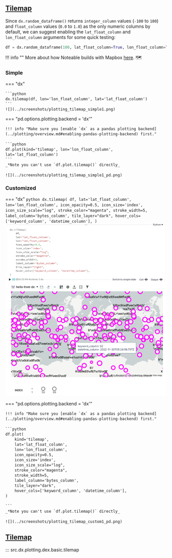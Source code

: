<!-- --8<-- [start:usage] -->
## [Tilemap](../../reference/charts/basic_charts/#src.dx.plotting.dex.basic.tilemap)
Since `dx.random_dataframe()` returns `integer_column` values (`-100` to `100`) and `float_column` values (`0.0` to `1.0`) as the only numeric columns by default, we can suggest enabling the `lat_float_column` and `lon_float_column` arguments for some quick testing:
```python
df = dx.random_dataframe(100, lat_float_column=True, lon_float_column=True)
```

!!! info ""
    More about how Noteable builds with Mapbox [here](https://www.mapbox.com/showcase/noteable). 🗺️
### Simple
=== "dx"

    ```python
    dx.tilemap(df, lon='lon_float_column', lat='lat_float_column')
    ```
    ![](../screenshots/plotting_tilemap_simple1.png)

=== "pd.options.plotting.backend = 'dx'"

    !!! info "Make sure you [enable `dx` as a pandas plotting backend](../plotting/overview.md#enabling-pandas-plotting-backend) first."

    ```python
    df.plot(kind='tilemap', lon='lon_float_column', lat='lat_float_column')
    ```
    _*Note you can't use `df.plot.tilemap()` directly_

    ![](../screenshots/plotting_tilemap_simple1_pd.png)
    
### Customized
=== "dx"
    ```python
    dx.tilemap(
        df,
        lat='lat_float_column',
        lon='lon_float_column',
        icon_opacity=0.5,
        icon_size='index',
        icon_size_scale="log",
        stroke_color="magenta",
        stroke_width=5,
        label_column='bytes_column',
        tile_layer="dark",
        hover_cols=['keyword_column', 'datetime_column'],
    )
    ```
    ![](../screenshots/plotting_tilemap_custom1.png)

=== "pd.options.plotting.backend = 'dx'"

    !!! info "Make sure you [enable `dx` as a pandas plotting backend](../plotting/overview.md#enabling-pandas-plotting-backend) first."

    ```python
    df.plot(
        kind='tilemap',
        lat='lat_float_column',
        lon='lon_float_column',
        icon_opacity=0.5,
        icon_size='index',
        icon_size_scale="log",
        stroke_color="magenta",
        stroke_width=5,
        label_column='bytes_column',
        tile_layer="dark",
        hover_cols=['keyword_column', 'datetime_column'],
    )

    ```
    _*Note you can't use `df.plot.tilemap()` directly_

    ![](../screenshots/plotting_tilemap_custom1_pd.png)
<!-- --8<-- [end:usage] -->

<!-- --8<-- [start:ref] -->
## [Tilemap](../../../plotting/basic_charts/#tilemap)
::: src.dx.plotting.dex.basic.tilemap
<!-- --8<-- [end:ref] -->